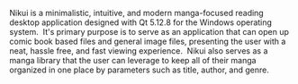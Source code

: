 Nikui is a minimalistic, intuitive, and modern manga-focused reading desktop application designed with Qt 5.12.8 for the Windows operating system.  It's primary purpose is to serve as an application that can open up comic book based files and general image files, presenting the user with a neat, hassle free, and fast viewing experience.  Nikui also serves as a manga library that the user can leverage to keep all of their manga organized in one place by parameters such as title, author, and genre.
